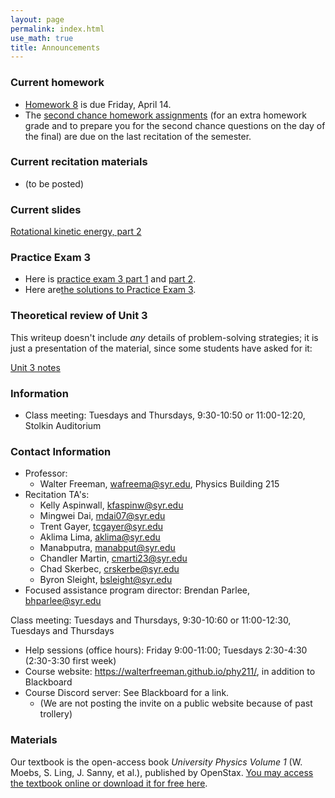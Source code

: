 ```yaml
---
layout: page 
permalink: index.html
use_math: true
title: Announcements
---
```



### Current homework 

* <a href="hw/hw8/hw8.pdf">Homework 8</a> is due Friday, April 14.
* The <a href="second-chances.html">second chance homework assignments</a> (for an extra homework grade and to prepare you for the second chance questions on the day of the final) are due on the last recitation of the semester.

### Current recitation materials

* (to be posted)

### Current slides

<a href="slides/lecture-rotational-kinetic-energy-2/lecture-rotational-kinetic-energy-2.pdf">Rotational kinetic energy, part 2</a>

### Practice Exam 3

* Here is <a href="practice-exam-3-2023.pdf">practice exam 3 part 1</a> and <a href="practice-exam-3-2023-part2.pdf">part 2</a>. 
* Here are<a href="practice-exam-3-solutions-2.pdf">the solutions to Practice Exam 3</a>.

### Theoretical review of Unit 3

This writeup doesn't include *any* details of problem-solving strategies;
it is just a presentation of the material, since some students have asked
for it:

<a href="unit-3-review.pdf">Unit 3 notes</a>


### Information
- Class meeting: Tuesdays and Thursdays, 9:30-10:50 or 11:00-12:20, Stolkin Auditorium 

 <a id="contact"></a>

### Contact Information

-   Professor:
    - Walter Freeman, <wafreema@syr.edu>, Physics Building 215
-   Recitation TA's:
    * Kelly Aspinwall, <kfaspinw@syr.edu>
    * Mingwei Dai, <mdai07@syr.edu>
    * Trent Gayer, <tcgayer@syr.edu>
    * Aklima Lima, <aklima@syr.edu>
    * Manabputra, <manabput@syr.edu>
    * Chandler Martin, <cmarti23@syr.edu>
    * Chad Skerbec, <crskerbe@syr.edu>
    * Byron Sleight, <bsleight@syr.edu>
- Focused assistance program director: Brendan Parlee, <bhparlee@syr.edu>

Class meeting: Tuesdays and Thursdays, 9:30-10:60 or 11:00-12:30, Tuesdays and Thursdays
-   Help sessions (office hours): Friday 9:00-11:00; Tuesdays 2:30-4:30 (2:30-3:30 first week)
-   Course website: <https://walterfreeman.github.io/phy211/>, in addition to Blackboard
-   Course Discord server: See Blackboard for a link.
    * (We are not posting the invite on a public website because of past trollery)


### Materials

Our textbook is the open-access book *University Physics Volume 1* (W. Moebs, S. Ling, J. Sanny, et al.), published by OpenStax. <a href="https://openstax.org/details/books/university-physics-volume-1">You may access the textbook online or download it for free here</a>. 

